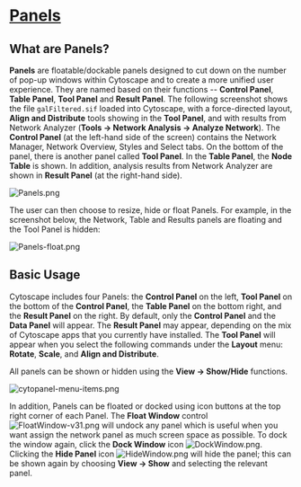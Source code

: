 [Panels](http://wiki.cytoscape.org/Cytoscape_3/UserManual/Cytoscape_3/UserManual/Panels)
========================================================================================

What are Panels?
----------------

**Panels** are floatable/dockable panels designed to cut down on the
number of pop-up windows within Cytoscape and to create a more unified
user experience. They are named based on their functions -- **Control
Panel**, **Table Panel**, **Tool Panel** and **Result Panel**. The
following screenshot shows the file `galFiltered.sif` loaded into
Cytoscape, with a force-directed layout, **Align and Distribute** tools
showing in the **Tool Panel**, and with results from Network Analyzer
(**Tools → Network Analysis → Analyze Network**). The **Control Panel**
(at the left-hand side of the screen) contains the Network Manager,
Network Overview, Styles and Select tabs. On the bottom of the panel,
there is another panel called **Tool Panel**. In the **Table Panel**,
the **Node Table** is shown. In addition, analysis results from Network
Analyzer are shown in **Result Panel** (at the right-hand side).

![Panels.png](http://wiki.cytoscape.org//Cytoscape_3/UserManual/Panels?action=AttachFile&do=get&target=Panels.png)

The user can then choose to resize, hide or float Panels. For example,
in the screenshot below, the Network, Table and Results panels are
floating and the Tool Panel is hidden:

![Panels-float.png](http://wiki.cytoscape.org//Cytoscape_3/UserManual/Panels?action=AttachFile&do=get&target=Panels-float.png)

Basic Usage
-----------

Cytoscape includes four Panels: the **Control Panel** on the left,
**Tool Panel** on the bottom of the **Control Panel**, the **Table
Panel** on the bottom right, and the **Result Panel** on the right. By
default, only the **Control Panel** and the **Data Panel** will appear.
The **Result Panel** may appear, depending on the mix of Cytoscape apps
that you currently have installed. The **Tool Panel** will appear when
you select the following commands under the **Layout** menu: **Rotate**,
**Scale**, and **Align and Distribute**.

All panels can be shown or hidden using the **View → Show/Hide**
functions.

![cytopanel-menu-items.png](http://wiki.cytoscape.org//Cytoscape_3/UserManual/Panels?action=AttachFile&do=get&target=cytopanel-menu-items.png)

In addition, Panels can be floated or docked using icon buttons at the
top right corner of each Panel. The **Float Window** control
![FloatWindow-v31.png](http://wiki.cytoscape.org//Cytoscape_3/UserManual/Panels?action=AttachFile&do=get&target=FloatWindow-v31.png)
will undock any panel which is useful when you want assign the network
panel as much screen space as possible. To dock the window again, click
the **Dock Window** icon
![DockWindow.png](http://wiki.cytoscape.org//Cytoscape_3/UserManual/Panels?action=AttachFile&do=get&target=DockWindow.png).
Clicking the **Hide Panel** icon
![HideWindow.png](http://wiki.cytoscape.org//Cytoscape_3/UserManual/Panels?action=AttachFile&do=get&target=HideWindow.png)
will hide the panel; this can be shown again by choosing **View → Show**
and selecting the relevant panel.
